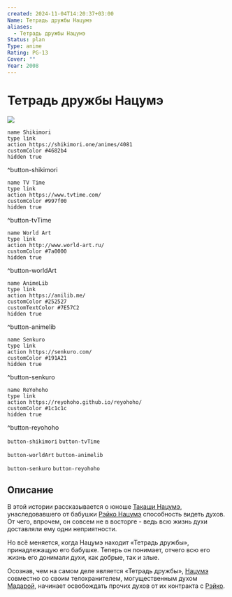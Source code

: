 ```yaml
---
created: 2024-11-04T14:20:37+03:00
Name: Тетрадь дружбы Нацумэ
aliases:
  - Тетрадь дружбы Нацумэ
Status: plan
Type: anime
Rating: PG-13
Cover: ""
Year: 2008
---
```


# Тетрадь дружбы Нацумэ

![](https://nyaa.shikimori.one/uploads/poster/animes/4081/0da5cf5b804bfda6caec666a3395c91e.jpeg)

```button
name Shikimori
type link
action https://shikimori.one/animes/4081
customColor #4682b4
hidden true
```
^button-shikimori

```button
name TV Time
type link
action https://www.tvtime.com/
customColor #997f00
hidden true
```
^button-tvTime

```button
name World Art
type link
action http://www.world-art.ru/
customColor #7a0000
hidden true
```
^button-worldArt

```button
name AnimeLib
type link
action https://anilib.me/
customColor #252527
customTextColor #7E57C2
hidden true
```
^button-animelib

```button
name Senkuro
type link
action https://senkuro.com/
customColor #191A21
hidden true
```
^button-senkuro

```button
name ReYohoho
type link
action https://reyohoho.github.io/reyohoho/
customColor #1c1c1c
hidden true
```
^button-reyohoho

`button-shikimori` `button-tvTime`

`button-worldArt` `button-animelib`

`button-senkuro` `button-reyohoho`

## Описание

В этой истории рассказывается о юноше [Такаши Нацумэ](https://shikimori.one/characters/13783-takashi-natsume), унаследовавшего от бабушки [Рэйко Нацумэ](https://shikimori.one/characters/13886-reiko-natsume) способность видеть духов. От чего, впрочем, он совсем не в восторге - ведь всю жизнь духи доставляли ему одни неприятности.

Но всё меняется, когда Нацумэ находит «Тетрадь дружбы», принадлежащую его бабушке. Теперь он понимает, отчего всю его жизнь его донимали духи, как добрые, так и злые.

Осознав, чем на самом деле является «Тетрадь дружбы», [Нацумэ](https://shikimori.one/characters/13783-takashi-natsume) совместно со своим телохранителем, могущественным духом [Мадарой](https://shikimori.one/characters/13784-madara), начинает освобождать прочих духов от их контракта с [Рэйко](https://shikimori.one/characters/13886-reiko-natsume).
